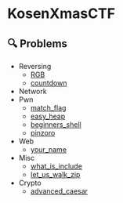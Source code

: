 # KosenXmasCTF
## 🔍 Problems
- Reversing
  - [RGB](https://github.com/KosenXmasCTF/RGB)
  - [countdown](https://github.com/KosenXmasCTF/countdown)
- Network
- Pwn
  - [match_flag](https://github.com/KosenXmasCTF/match_flag)
  - [easy_heap](https://github.com/KosenXmasCTF/easy_heap)
  - [beginners_shell](https://github.com/KosenXmasCTF/begineers_shell)
  - [pinzoro](https://github.com/KosenXmasCTF/pinzoro)
- Web
  - [your_name](https://github.com/KosenXmasCTF/your_name)
- Misc
  - [what_is_include](https://github.com/KosenXmasCTF/what_is_include)
  - [let_us_walk_zip](https://github.com/KosenXmasCTF/let_us_walk_zip)
- Crypto
  - [advanced_caesar](https://github.com/KosenXmasCTF/advanced_caesar)
